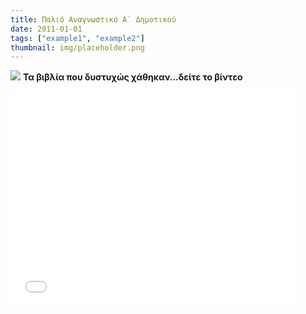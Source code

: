 ```yaml
---
title: Παλιό Αναγνωστικό Α΄ Δημοτικού
date: 2011-01-01
tags: ["example1", "example2"]
thumbnail: img/placeholder.png
---
```

![](http://www.freeweird.com/wp-content/uploads/2010/12/alfavitario.jpg) 
**Τα βιβλία που δυστυχώς χάθηκαν...δείτε το βίντεο** 
<iframe allowfullscreen="" frameborder="0" height="344" src="//www.youtube.com/embed/lMrtrGMiUos" width="459"></iframe>
